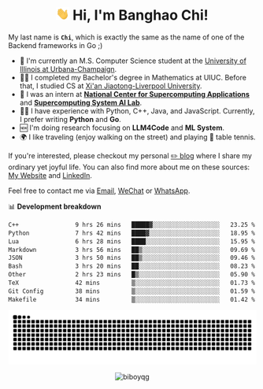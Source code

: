 <h1 align="center"><img src="assets/hi.gif" height="26" alt="wave"/> Hi, I'm Banghao Chi!</h1>

My last name is **`Chi`**, which is exactly the same as the name of one of the Backend frameworks in Go ;)

- 🏫 I'm currently an M.S. Computer Science student at the [University of Illinois at Urbana-Champaign](https://illinois.edu/).
- 👨‍🎓 I completed my Bachelor's degree in Mathematics at UIUC. Before that, I studied CS at [Xi'an Jiaotong-Liverpool University](https://www.xjtlu.edu.cn/en).
- 💼 I was an intern at **[National Center for Supercomputing Applications](https://www.ncsa.illinois.edu/)** and **[Supercomputing System AI Lab](https://supercomputing-system-ai-lab.github.io/)**.
- 👨‍💻 I have experience with Python, C++, Java, and JavaScript. Currently, I prefer writing **Python** and **Go**.
- 🆕 I'm doing research focusing on **LLM4Code** and **ML System**.
- 🌍 I like traveling (enjoy walking on the street) and playing 🏓 table tennis.

If you're interested, please checkout my personal [✏️ blog](https://banghao.live) where I share my ordinary yet joyful life. You can also find more about me on these sources: [My Website](https://biboyqg.github.io/) and [LinkedIn](https://www.linkedin.com/in/banghao-chi-550737276/).

Feel free to contact me via <a href="mailto:banghao2@illinois.edu">Email</a>, [WeChat](id:banghao1023) or [WhatsApp](+12173286124).

📊 **Development breakdown**

<!--START_SECTION:waka-->

```txt
C++                9 hrs 26 mins   █████▓░░░░░░░░░░░░░░░░░░░   23.25 %
Python             7 hrs 42 mins   ████▓░░░░░░░░░░░░░░░░░░░░   18.95 %
Lua                6 hrs 28 mins   ████░░░░░░░░░░░░░░░░░░░░░   15.95 %
Markdown           3 hrs 56 mins   ██▒░░░░░░░░░░░░░░░░░░░░░░   09.69 %
JSON               3 hrs 50 mins   ██▒░░░░░░░░░░░░░░░░░░░░░░   09.46 %
Bash               3 hrs 20 mins   ██░░░░░░░░░░░░░░░░░░░░░░░   08.23 %
Other              2 hrs 23 mins   █▒░░░░░░░░░░░░░░░░░░░░░░░   05.90 %
TeX                42 mins         ▒░░░░░░░░░░░░░░░░░░░░░░░░   01.73 %
Git Config         38 mins         ▒░░░░░░░░░░░░░░░░░░░░░░░░   01.59 %
Makefile           34 mins         ▒░░░░░░░░░░░░░░░░░░░░░░░░   01.42 %
```

<!--END_SECTION:waka-->

<picture>
  <source media="(prefers-color-scheme: dark)" srcset="https://raw.githubusercontent.com/BiboyQG/BiboyQG/output/github-contribution-grid-snake-dark.svg">
  <source media="(prefers-color-scheme: light)" srcset="https://raw.githubusercontent.com/BiboyQG/BiboyQG/output/github-contribution-grid-snake.svg">
  <img alt="github contribution grid snake animation" src="https://raw.githubusercontent.com/BiboyQG/BiboyQG/output/github-contribution-grid-snake.svg">
</picture>

<br>

<p align="center"><img src="https://komarev.com/ghpvc/?username=biboyqg&label=Profile%20views&color=0e75b6&style=flat" alt="biboyqg" /> </p>

</div>
